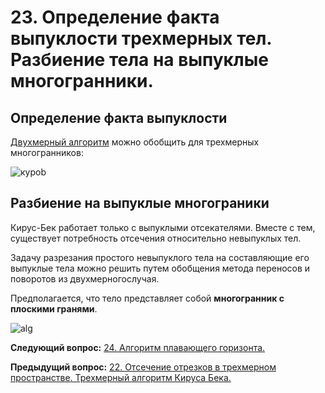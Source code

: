 # 23. Определение факта выпуклости трехмерных тел. Разбиение тела на  выпуклые многогранники.

## Определение факта выпуклости

[Двухмерный алгоритм](./exam16) можно обобщить для трехмерных многогранников:

![кypob](https://camo.githubusercontent.com/449ef85a319d97166943b0aa4cb8a702cdcc3d2f/68747470733a2f2f692e696d6775722e636f6d2f62354e375457782e706e67)

## Разбиение на выпуклые многограники

Кирус-Бек работает только с выпуклыми отсекателями. Вместе с тем, существует потребность отсечения относительно невыпуклых тел. 

Задачу разрезания простого невыпуклого тела на составляющие его выпуклые тела можно решить путем обобщения метода переносов и поворотов из двухмерногослучая.

Предполагается, что тело представляет собой **многогранник с плоскими гранями**.

![alg](https://sun9-5.userapi.com/c857332/v857332953/13ee75/FW7X3QE4Ba4.jpg)

**Следующий вопрос:**  [24. Алгоритм плавающего горизонта.](./exam24)


**Предыдущий вопрос:**  [22. Отсечение отрезков в трехмерном пространстве. Трехмерный алгоритм Кируса Бека.](./exam22)
